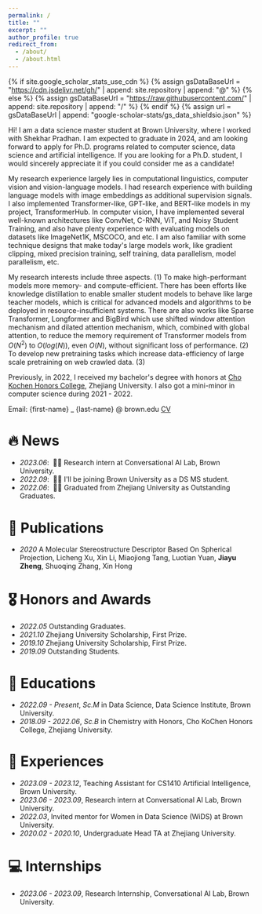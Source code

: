 ```yaml
---
permalink: /
title: ""
excerpt: ""
author_profile: true
redirect_from: 
  - /about/
  - /about.html
---
```


{% if site.google_scholar_stats_use_cdn %}
{% assign gsDataBaseUrl = "https://cdn.jsdelivr.net/gh/" | append: site.repository | append: "@" %}
{% else %}
{% assign gsDataBaseUrl = "https://raw.githubusercontent.com/" | append: site.repository | append: "/" %}
{% endif %}
{% assign url = gsDataBaseUrl | append: "google-scholar-stats/gs_data_shieldsio.json" %}

<span class='anchor' id='about-me'></span>

Hi! I am a data science master student at Brown University, where I worked with Shekhar Pradhan. I am expected to graduate in 2024, and am looking forward to apply for Ph.D. programs related to computer science, data science and artificial intelligence. If you are looking for a Ph.D. student, I would sincerely appreciate it if you could consider me as a candidate!

My research experience largely lies in computational linguistics, computer vision and vision-language models. I had research experience with building language models with image embeddings as additional supervision signals. I also implemented Transformer-like, GPT-like, and BERT-like models in my project, TransformerHub. In computer vision, I have implemented several well-known architectures like ConvNet, C-RNN, ViT, and Noisy Student Training, and also have plenty experience with evaluating models on datasets like ImageNet1K, MSCOCO, and etc. I am also familiar with some technique designs that make today's large models work, like gradient clipping, mixed precision training, self training, data parallelism, model parallelism, etc.

My research interests include three aspects. (1) To make high-performant models more memory- and compute-efficient. There has been efforts like knowledge distillation to enable smaller student models to behave like large teacher models, which is critical for advanced models and algorithms to be deployed in resource-insufficient systems. There are also works like Sparse Transformer, Longformer and BigBird which use shifted window attention mechanism and dilated attention mechanism, which, combined with global attention, to reduce the memory requirement of Transformer models from $O(N^2)$ to $O(log(N))$, even $O(N)$, without significant loss of performance. (2) To develop new pretraining tasks which increase data-efficiency of large scale pretraining on web crawled data. (3) 

Previously, in 2022, I received my bachelor's degree with honors at <a href='http://ckc.zju.edu.cn/ckcen/wbout/list.htm'>Cho Kochen Honors College</a>, Zhejiang University. I also got a mini-minor in computer science during 2021 - 2022.

Email: {first-name} _ {last-name} @ brown.edu
<a href='https://drive.google.com/file/d/1s-rXey7FF44fQ7-nKuw1CPvRphzxEUey/view'>CV</a>




# 🔥 News
- *2023.06*: &nbsp;🎉🎉 Research intern at Conversational AI Lab, Brown University.
- *2022.09*: &nbsp;🎉🎉 I'll be joining Brown University as a DS MS student.
- *2022.06*: &nbsp;🎉🎉 Graduated from Zhejiang University as Outstanding Graduates.

# 📝 Publications

- *2020* A Molecular Stereostructure Descriptor Based On Spherical Projection, Licheng Xu, Xin Li, Miaojiong Tang, Luotian Yuan, **Jiayu Zheng**, Shuoqing Zhang, Xin Hong

# 🎖 Honors and Awards
- *2022.05* Outstanding Graduates.
- *2021.10* Zhejiang University Scholarship, First Prize.
- *2019.10* Zhejiang University Scholarship, First Prize. 
- *2019.09* Outstanding Students. 

# 📖 Educations
- *2022.09 - Present*, *Sc.M* in Data Science, Data Science Institute, Brown University. 
- *2018.09 - 2022.06*, *Sc.B* in Chemistry with Honors, Cho KoChen Honors College, Zhejiang University. 

# 💬 Experiences
- *2023.09 - 2023.12*, Teaching Assistant for CS1410 Artificial Intelligence, Brown University.
- *2023.06 - 2023.09*, Research intern at Conversational AI Lab, Brown University.
- *2022.03*, Invited mentor for Women in Data Science (WiDS) at Brown University.
- *2020.02 - 2020.10*, Undergraduate Head TA at Zhejiang University.


# 💻 Internships
- *2023.06 - 2023.09*, Research Internship, Conversational AI Lab, Brown University.
